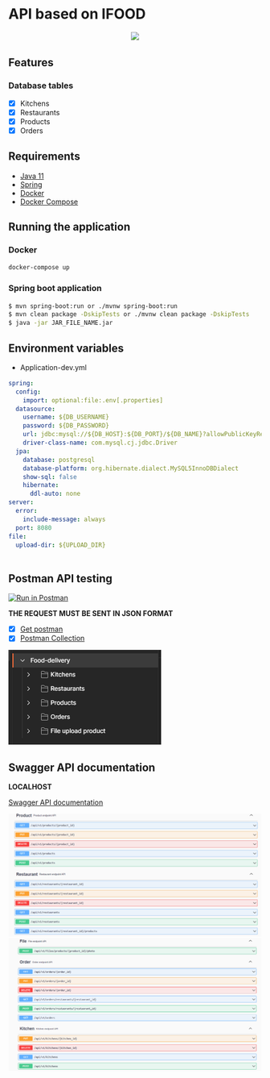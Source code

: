 # API based on IFOOD 
<div align="center">
 <img src="https://cdn.jsdelivr.net/gh/devicons/devicon/icons/spring/spring-original-wordmark.svg" width="128" />
</div>


## Features

### Database tables
- [x] Kitchens
- [x] Restaurants
- [x] Products
- [x] Orders

## Requirements

- [Java 11](https://www.oracle.com/java/technologies/javase-jdk11-downloads.html)
- [Spring](https://spring.io/)
- [Docker](https://www.docker.com/)
- [Docker Compose](https://docs.docker.com/compose/)

## Running the application

### Docker

```bash
docker-compose up
```

### Spring boot application

```bash
$ mvn spring-boot:run or ./mvnw spring-boot:run
$ mvn clean package -DskipTests or ./mvnw clean package -DskipTests 
$ java -jar JAR_FILE_NAME.jar
```



## Environment variables

- Application-dev.yml
```yml
spring:
  config:
    import: optional:file:.env[.properties]
  datasource:
    username: ${DB_USERNAME}
    password: ${DB_PASSWORD}
    url: jdbc:mysql://${DB_HOST}:${DB_PORT}/${DB_NAME}?allowPublicKeyRetrieval=true&useSSL=false&serverTimezone=UTC
    driver-class-name: com.mysql.cj.jdbc.Driver
  jpa:
    database: postgresql
    database-platform: org.hibernate.dialect.MySQL5InnoDBDialect
    show-sql: false
    hibernate:
      ddl-auto: none
server:
  error:
    include-message: always
  port: 8080
file:
  upload-dir: ${UPLOAD_DIR}



 ```


## Postman API testing


[![Run in Postman](https://run.pstmn.io/button.svg)](https://app.getpostman.com/run-collection/1b1b1b1b1b1b1b1b1b1b)

**THE REQUEST MUST BE SENT IN JSON FORMAT**
- [x] [Get postman](https://www.postman.com/)
- [x] [Postman Collection](postman/Food-delivery.postman_collection.json)

<img src="postman/collections.png" alt="Postman collection image">

## Swagger API documentation

**LOCALHOST**

[Swagger API documentation](http://localhost:8080/swagger-ui.html)

<img src="postman/doc_1.png" alt="First endpoints image">
<img src="postman/doc_2.png" alt="Second endpoints image">